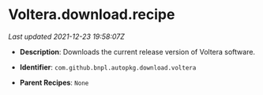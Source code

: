 # Voltera.download.recipe

_Last updated 2021-12-23 19:58:07Z_

- **Description**: Downloads the current release version of Voltera software.

- **Identifier**: `com.github.bnpl.autopkg.download.voltera`

- **Parent Recipes**: `None`